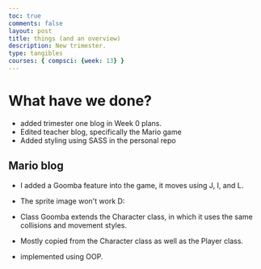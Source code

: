 ```yaml
---
toc: true
comments: false
layout: post
title: things (and an overview)
description: New trimester.
type: tangibles
courses: { compsci: {week: 13} }
---
```


# What have we done? #
- added trimester one blog in Week 0 plans. 
- Edited teacher blog, specifically the Mario game
- Added styling using SASS in the personal repo

## Mario blog ##
- I added a Goomba feature into the game, it moves using J, I, and L.
- The sprite image won't work D:
- Class Goomba extends the Character class, in which it uses the same collisions and movement styles.
- Mostly copied from the Character class as well as the Player class. 

- implemented using OOP.